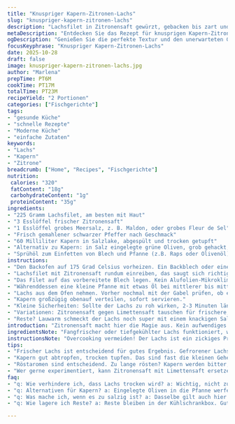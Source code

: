 ```yaml
---
title: "Knuspriger Kapern-Zitronen-Lachs"
slug: "knuspriger-kapern-zitronen-lachs"
description: "Lachsfilet in Zitronensaft gewürzt, gebacken bis zart und rosa, mit knusprigen Kapern, die in der Pfanne geröstet werden. Wirklich wichtiger Fokus auf Textur: der Lachs sollte leicht zerfallen, Kapern knusprig, salzig und leicht bitter. Kein Überkochen – das ruiniert alles. Zitronensaft merkt man nicht nur im Geschmack, sondern auch in der zarten Konsistenz. Kapern schmecken nach dem Anrösten intensiver, ohne matschig zu sein. Einfach, schnell, aber genau deshalb braucht man Feingefühl und einen Blick fürs Timing. Für zwei Personen, mit einfachen Zutaten und Möglichkeiten zum Variieren oder Reparieren bei Fehlern."
metaDescription: "Entdecken Sie das Rezept für knusprigen Kapern-Zitronen-Lachs, zart gebacken und kombiniert mit knusprigen Kapern für ein harmonisches Geschmackserlebnis"
ogDescription: "Genießen Sie die perfekte Textur und den unerwarteten Genuss von Kapern in unserem knusprigen Kapern-Zitronen-Lachs Rezept, einfach und schnell zubereitet"
focusKeyphrase: "Knuspriger Kapern-Zitronen-Lachs"
date: 2025-10-28
draft: false
image: knuspriger-kapern-zitronen-lachs.jpg
author: "Marlena"
prepTime: PT6M
cookTime: PT17M
totalTime: PT23M
recipeYield: "2 Portionen"
categories: ["Fischgerichte"]
tags:
- "gesunde Küche"
- "schnelle Rezepte"
- "Moderne Küche"
- "einfache Zutaten"
keywords:
- "Lachs"
- "Kapern"
- "Zitrone"
breadcrumb: ["Home", "Recipes", "Fischgerichte"]
nutrition: 
 calories: "320"
 fatContent: "18g"
 carbohydrateContent: "1g"
 proteinContent: "35g"
ingredients:
- "225 Gramm Lachsfilet, am besten mit Haut"
- "3 Esslöffel frischer Zitronensaft"
- "1 Esslöffel grobes Meersalz, z. B. Maldon, oder grobes Fleur de Sel"
- "Frisch gemahlener schwarzer Pfeffer nach Geschmack"
- "60 Milliliter Kapern in Salzlake, abgespült und trocken getupft"
- "Alternativ zu Kapern: in Salz eingelegte grüne Oliven, grob gehackt, für mildere Bitterkeit"
- "Sprühöl zum Einfetten von Blech und Pfanne (z.B. Raps oder Olivenöl)"
instructions:
- "Den Backofen auf 175 Grad Celsius vorheizen. Ein Backblech oder eine flache Auflaufform (etwa 23×33 cm) mit Öl besprühen, damit der Lachs später nicht klebt."
- "Lachsfilet mit Zitronensaft rundum einreiben, das saugt sich richtig rein und sorgt für diese schöne, fast seidige Textur nach dem Backen. Mit Salz und frisch gemahlenem Pfeffer großzügig würzen – nicht geizen. Durch das Salz im Fischgewebe zieht der Zitronensaft besser ein und kräftigt die Aromen."
- "Das Filet auf das vorbereitete Blech legen. Kein Alufolien-Mikroklima drumherum – Lachs soll atmen beim Backen. Zeitfenster etwa 14 bis 18 Minuten, je nach Dicke und Ofen. Statt strikt auf die Uhr zu schauen: mit einer Gabel pro Seite vorsichtig drücken. Wenn das Fleisch ohne Widerstand leicht flockt und noch hellrosa ist, fertig. Trocken kann jeder."
- "Währenddessen eine kleine Pfanne mit etwas Öl bei mittlerer bis mittelhoher Hitze erwärmen – erst leicht, dann sieht man wie es langsam anfängt zu duften. Kapern nach dem Abtropfen sofort rein. Unbedingt trocken tupfen, sonst spritzt das Öl wie wild und macht Stress. Drei bis sechs Minuten anrösten, bis sie anfangen zu knistern und kleine braune Punkte bekommen. Das ist der Knall, die Linien zwischen bitter und herb, knusprig und salzig. Ständig bewegen, damit nichts verbrennt. Wenn’s fertig ist, in eine kleine Schale geben, leicht salzen, dann zur Seite stellen."
- "Lachs aus dem Ofen nehmen. Vorher nochmal mit der Gabel prüfen, ob er richtig flockt, aber noch leicht zart ist. Wer zu lange bäckt, verliert Saft und Aroma. Lachs sollte innen glänzend rosé sein, nicht grau oder trocken."
- "Kapern großzügig obenauf verteilen, sofort servieren."
- "Kleine Sicherheiten: Sollte der Lachs zu roh wirken, 2-3 Minuten länger backen und erneut prüfen. Ist er auf einer Seite zu braun? Unbedingt beim nächsten Mal Haut dran lassen, schützt und sorgt für gleichmäßigere Hitze. Alternativ: Eine Prise Zucker zum Zitronensaft geben, das kann die Säure unten etwas mildern, wenn gewünscht."
- "Variationen: Zitronensaft gegen Limettensaft tauschen für frischere, grünere Noten. Kapern durch gehackte Pistazien ersetzen für Crunch mit Aroma. Wichtig: Nie Kapern direkt aus der Lake in die Pfanne, sonst Öl und Hitze unvermittelt reagieren."
- "Reste? Lauwarm schmeckt der Lachs noch super mit einem knackigen Salat dazu. Kapern wenn nötig nochmal kurz in der trockenen Pfanne aufknuspern."
introduction: "Zitronensaft macht hier die Magie aus. Kein aufwendiges Marinieren, nur frische Säure, die den Lachs zart macht und die Meersalzflocken extrahieren das Aroma. Knusprige Kapern obendrauf geben extra Textur und eine salzig-bittrige Tiefe. Beim Backen lieber Augen und Gabel als die Uhr. Genau den richtigen Moment finden – fluffig, nicht trocken. Die Kapern heben das Ganze durch Röstaromen, bringen die perfekte Gegenspielung zum milden Fisch. Perfekte Kombination ohne Firlefanz. Gelernt habe ich, dass das Zuviel an Kapern oder zu langes Rösten bitter wird. Und dass der Lachs wirklich lauwarm am besten schmeckt – nicht kalt, nicht steinhart durchgebacken."
ingredientsNote: "Fangfrischer oder tiefgekühlter Lachs funktioniert, wichtig: komplett aufgetaut, ansonsten außen gar und innen eiskalt. Zitronensaft frisch pressen, kein Ersatz durch Flaschenware. Mal Salz und Pfeffer vorziehen, statt zu viel Kapern – die haben ordentlich Power. Wenn keine Kapern, können klein gehackte, eingelegte Oliven oder sogar grüne Pfefferkörner in der Pfanne angeröstet eine spannende Abwechslung sein. Öl zum Einfetten ist kein Muss, hilft aber gegen Kleben. Butter mache ich hier nicht, würde die schlanke Frische stören. Pfanne sollte antihaft sein, wenn nicht, weniger Kapern oder vorsichtig wenden. Kapern unbedingt trocken tupfen nach Abtropfen, sonst spritzt das heiße Öl."
instructionsNote: "Overcooking vermeiden! Der Lachs ist ein zickiges Protein – zu lange drin, wird er trocken und krümelig statt zart und saftig. Die Schnelligkeit der Kapern im heißen Öl zeigt sich deutlich durchs Knistern und Röstgeruch. Wichtig, ständig bewegen, damit sie nicht schwarz verbrennen. Salz kommt auf die Kapern zuletzt, um den Röstaromen nicht im Weg zu stehen. Lachs bekommt durch den Zitronensaft eine sichtbare Veränderung im Fleisch – heller äußerlich, zart rosa innen. Am besten mittels Gabel testen: leicht aufdrücken, wenn er in saftigen Flocken zerfällt und sich einfach lösen lässt, dann raus aus dem Ofen. Keine Angst vor Röstaromen beim Lachs auf der Oberseite; eine helle Kruste gibt Aroma, aber keine harte Hülle. Im Zweifel Ofentür öfter öffnen, nicht nur auf die Zeit verlassen. Kapern immer separat rösten, sonst werden sie matschig und verlieren Biss. Zusammen serviert das dann ein großes Gefühl von Kontrast und Harmonie."
tips:
- "Frischer Lachs ist entscheidend für gutes Ergebnis. Gefrorener Lachs muss immer ganz auftauen. Vorzugsweise haut dran lassen. Haut schützt Lachs, sorgt für gleichmäßige Hitze. Vermeiden zu viel Hitze, das macht das Fleisch trocken. Zitronensaft über Lachs vor dem Backen geben, gut einmassieren. Salze und Pfeffer großzügig verwenden."
- "Kapern gut abtropfen, trocken tupfen. Das sind fast die kleinen Geheimnisse. Wenn nicht, können sie beim Anrösten spritzen. In einer heißen Pfanne das Öl gut beobachten. Kapern nach dem Einlegen sofort dazu geben. Drehen, bewegen, damit nichts anbrennt. Knistern hören? Genau richtig. Flocken werden beim Frittieren knusprig. Guter Kontrast zu zartem Lachs."
- "Röstaromen sind entscheidend. Zu lange rösten? Kapern werden bitter, nicht gut. Wenn schon machen, dann richtig. Ich empfehle, nach den ersten 3 Minuten zu schauen. Geruch ist wichtig. Wenn sie gut duften, sind sie fast fertig. Wer mehr Geschmack mag, kann auch mit Zucker gegen die Säure im Zitronensaft arbeiten."
- "Wer gerne experimentiert, kann Zitronensaft mit Limettensaft ersetzen. Das gibt frische Noten. Statt Kapern, probiere gehackte Pistazien. Biss und Aroma als Alternative. Die Pfanne gut einfetten, das hilft, aber kein Muss. Kapern immer separat rösten. Wenn sie matschig werden? Dann war das ganze falsch gestaltet. Zu viel Hitze ist hier der Feind."
faq:
- "q: Wie verhindere ich, dass Lachs trocken wird? a: Wichtig, nicht zu lange backen. 14 bis 18 Minuten sind viel. Prüfen mit Gabel. Wenn er sich leicht zerteilen lässt, ist er gut. Schmerzhaftes Warten? Am besten gleich rechtzeitig raus nehmen."
- "q: Alternativen für Kapern? a: Eingelegte Oliven in die Pfanne werfen, allerdings muss man dann mit den Aromen spielen. Oder gröbere, gehackte Nüsse. Das gibt Crunch! Zitronensaft bleibt die Basis. Viele Komponisten, wenig Platz für langsame Töne."
- "q: Was mache ich, wenn es zu salzig ist? a: Dasselbe gilt auch hier. Auf Lachs aufpassen. Den Zitronensaft mit weniger Salz kombinieren. Mir geholfen, den Chilli zu reduzieren. Öl dazu? Dann wird’s weniger salzig, aber mehr Aroma."
- "q: Wie lagere ich Reste? a: Reste bleiben in der Kühlschrankbox. Gut abgedeckt, vorzugsweise im Kühlschrank. Lass es nicht zu lange hier. Maximal zwei Tage. Für einen knusprigen Snack? Kurz aufwärmen in der Pfanne, nicht in der Mikrowelle."

---
```

